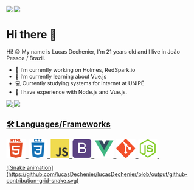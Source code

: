 <a href = "mailto:lucas.dechenieroliveira@gmail.com"><img src="https://img.shields.io/badge/-Gmail-%23333?style=for-the-badge&logo=gmail&logoColor=white" target="_blank"></a>
<a href="https://www.linkedin.com/in/lucas-dechenier-14821a175" target="_blank"><img src="https://img.shields.io/badge/-LinkedIn-%230077B5?style=for-the-badge&logo=linkedin&logoColor=white" target="_blank"></a> 
# Hi there 👋

Hi! :blush: My name is Lucas Dechenier, I'm 21 years old and I live in João Pessoa / Brazil.

- 🔭 I’m currently working on Holmes, RedSpark.io
- 🌱 I’m currently learning about Vue.js
- 💻 Currently studying systems for internet at UNIPÊ
- 💬 I have experience with Node.js and Vue.js.

<div>
  <a href="https://github.com/lucasDechenier">
  <img height="180em" src="https://github-readme-stats.vercel.app/api?username=lucasDechenier&show_icons=true&theme=tokyonight&include_all_commits=true&count_private=true"/>
  <img height="180em" src="https://github-readme-stats.vercel.app/api/top-langs/?username=lucasDechenier&layout=compact&langs_count=7&theme=tokyonight"/>
</div>
  
## 🛠 Languages/Frameworks 

<p align="left">
    <img src="https://raw.githubusercontent.com/devicons/devicon/master/icons/html5/html5-plain-wordmark.svg" alt="html5" width="50" height="50" />&nbsp;
    <img src="https://raw.githubusercontent.com/devicons/devicon/master/icons/css3/css3-plain-wordmark.svg" alt="css3" width="50" height="50" />&nbsp;
    <img src="https://raw.githubusercontent.com/devicons/devicon/master/icons/javascript/javascript-original.svg" alt="javascript" width="50" height="50" />&nbsp;
    <img src="https://raw.githubusercontent.com/devicons/devicon/master/icons/bootstrap/bootstrap-plain.svg" alt="bootstrap" width="50" height="50" />&nbsp;
    <img src="https://raw.githubusercontent.com/devicons/devicon/master/icons/vuejs/vuejs-original.svg" alt="vue" width="50" height="50" />&nbsp;
    <img src="https://raw.githubusercontent.com/devicons/devicon/master/icons/git/git-plain.svg" alt="git" width="50" height="50" />&nbsp;
    <img src="https://raw.githubusercontent.com/devicons/devicon/master/icons/nodejs/nodejs-original.svg" alt="nodejs" width="50" height="50" />&nbsp;
</p>
<div> 
  ![Snake animation](https://github.com/lucasDechenier/lucasDechenier/blob/output/github-contribution-grid-snake.svg)
</div>
